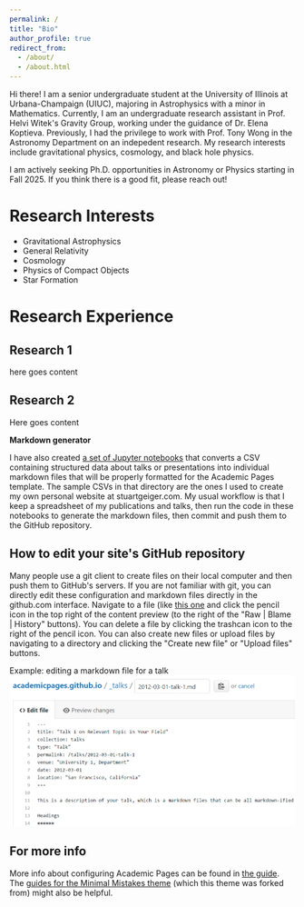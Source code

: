 ```yaml
---
permalink: /
title: "Bio"
author_profile: true
redirect_from: 
  - /about/
  - /about.html
---
```


Hi there! I am a senior undergraduate student at the University of Illinois at Urbana-Champaign (UIUC), majoring in Astrophysics with a minor in Mathematics. Currently, I am an undergraduate research assistant in Prof. Helvi Witek's Gravity Group, working under the guidance of Dr. Elena Koptieva. Previously, I had the privilege to work with Prof. Tony Wong in the Astronomy Department on an indepedent research. My research interests include gravitational physics, cosmology, and black hole physics.

I am actively seeking Ph.D. opportunities in Astronomy or Physics starting in Fall 2025. If you think there is a good fit, please reach out!

Research Interests
======
- Gravitational Astrophysics
- General Relativity
- Cosmology
- Physics of Compact Objects
- Star Formation

Research Experience
======
Research 1
------
here goes content 


Research 2
------
Here goes content


**Markdown generator**

I have also created [a set of Jupyter notebooks](https://github.com/academicpages/academicpages.github.io/tree/master/markdown_generator
) that converts a CSV containing structured data about talks or presentations into individual markdown files that will be properly formatted for the Academic Pages template. The sample CSVs in that directory are the ones I used to create my own personal website at stuartgeiger.com. My usual workflow is that I keep a spreadsheet of my publications and talks, then run the code in these notebooks to generate the markdown files, then commit and push them to the GitHub repository.

How to edit your site's GitHub repository
------
Many people use a git client to create files on their local computer and then push them to GitHub's servers. If you are not familiar with git, you can directly edit these configuration and markdown files directly in the github.com interface. Navigate to a file (like [this one](https://github.com/academicpages/academicpages.github.io/blob/master/_talks/2012-03-01-talk-1.md) and click the pencil icon in the top right of the content preview (to the right of the "Raw | Blame | History" buttons). You can delete a file by clicking the trashcan icon to the right of the pencil icon. You can also create new files or upload files by navigating to a directory and clicking the "Create new file" or "Upload files" buttons. 

Example: editing a markdown file for a talk
![Editing a markdown file for a talk](/images/editing-talk.png)

For more info
------
More info about configuring Academic Pages can be found in [the guide](https://academicpages.github.io/markdown/). The [guides for the Minimal Mistakes theme](https://mmistakes.github.io/minimal-mistakes/docs/configuration/) (which this theme was forked from) might also be helpful.
